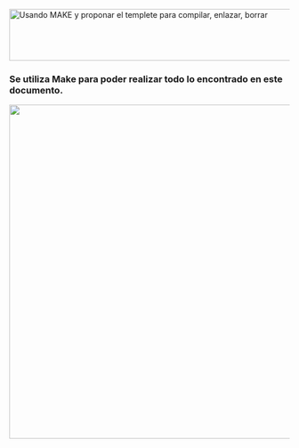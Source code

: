 <a href="https://es.cooltext.com"><img src="https://images.cooltext.com/5602666.png" width="2423" height="93" alt="Usando MAKE y proponar el templete para compilar, enlazar, borrar" /></a>
### Se utiliza Make para poder realizar todo lo encontrado en este documento.

<div align="center"> <img src="https://res.cloudinary.com/practicaldev/image/fetch/s--oZclJqRB--/c_imagga_scale,f_auto,fl_progressive,h_900,q_auto,w_1600/https://dev-to-uploads.s3.amazonaws.com/i/0t3fdxw9v0iy0aw44fil.png" width="800" height=600>

</div>
